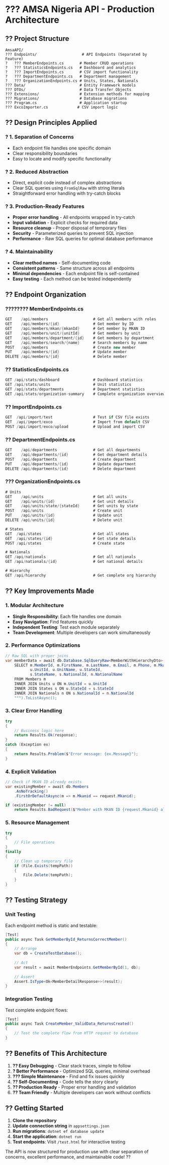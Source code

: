 # ??? AMSA Nigeria API - Production Architecture

## ?? Project Structure

```
AmsaAPI/
??? Endpoints/                    # API Endpoints (Separated by Feature)
?   ??? MemberEndpoints.cs       # Member CRUD operations
?   ??? StatisticsEndpoints.cs   # Dashboard and analytics
?   ??? ImportEndpoints.cs       # CSV import functionality
?   ??? DepartmentEndpoints.cs   # Department management
?   ??? OrganizationEndpoints.cs # Units, States, Nationals
??? Data/                        # Entity Framework models
??? DTOs/                        # Data Transfer Objects
??? Extensions/                  # Extension methods for mapping
??? Migrations/                  # Database migrations
??? Program.cs                   # Application startup
??? ExcoImporter.cs             # CSV import logic
```

## ?? Design Principles Applied

### ? **1. Separation of Concerns**
- Each endpoint file handles one specific domain
- Clear responsibility boundaries
- Easy to locate and modify specific functionality

### ? **2. Reduced Abstraction**
- Direct, explicit code instead of complex abstractions
- Clear SQL queries using `FromSqlRaw` with string literals
- Straightforward error handling with try-catch blocks

### ? **3. Production-Ready Features**
- **Proper error handling** - All endpoints wrapped in try-catch
- **Input validation** - Explicit checks for required data
- **Resource cleanup** - Proper disposal of temporary files
- **Security** - Parameterized queries to prevent SQL injection
- **Performance** - Raw SQL queries for optimal database performance

### ? **4. Maintainability**
- **Clear method names** - Self-documenting code
- **Consistent patterns** - Same structure across all endpoints
- **Minimal dependencies** - Each endpoint file is self-contained
- **Easy testing** - Each method can be tested independently

## ?? Endpoint Organization

### ???????? **MemberEndpoints.cs**
```csharp
GET    /api/members                    # Get all members with roles
GET    /api/members/{id}               # Get member by ID
GET    /api/members/mkan/{mkanId}      # Get member by MKAN ID
GET    /api/members/unit/{unitId}      # Get members by unit
GET    /api/members/department/{id}    # Get members by department
GET    /api/members/search/{name}      # Search members by name
POST   /api/members                    # Create new member
PUT    /api/members/{id}               # Update member
DELETE /api/members/{id}               # Delete member
```

### ?? **StatisticsEndpoints.cs**
```csharp
GET /api/stats/dashboard               # Dashboard statistics
GET /api/stats/units                   # Unit statistics
GET /api/stats/departments             # Department statistics
GET /api/stats/organization-summary    # Complete organization overview
```

### ?? **ImportEndpoints.cs**
```csharp
GET  /api/import/test                  # Test if CSV file exists
GET  /api/import/exco                  # Import from default CSV
POST /api/import/exco/upload           # Upload and import CSV
```

### ?? **DepartmentEndpoints.cs**
```csharp
GET    /api/departments                # Get all departments
GET    /api/departments/{id}           # Get department details
POST   /api/departments                # Create department
PUT    /api/departments/{id}           # Update department
DELETE /api/departments/{id}           # Delete department
```

### ??? **OrganizationEndpoints.cs**
```csharp
# Units
GET    /api/units                      # Get all units
GET    /api/units/{id}                 # Get unit details
GET    /api/units/state/{stateId}      # Get units by state
POST   /api/units                      # Create unit
PUT    /api/units/{id}                 # Update unit
DELETE /api/units/{id}                 # Delete unit

# States
GET  /api/states                       # Get all states
GET  /api/states/{id}                  # Get state details
POST /api/states                       # Create state

# Nationals
GET /api/nationals                     # Get all nationals
GET /api/nationals/{id}                # Get national details

# Hierarchy
GET /api/hierarchy                     # Get complete org hierarchy
```

## ?? **Key Improvements Made**

### **1. Modular Architecture**
- **Single Responsibility**: Each file handles one domain
- **Easy Navigation**: Find features quickly
- **Independent Testing**: Test each module separately
- **Team Development**: Multiple developers can work simultaneously

### **2. Performance Optimizations**
```csharp
// Raw SQL with proper joins
var memberData = await db.Database.SqlQueryRaw<MemberWithHierarchyDto>("""
    SELECT m.MemberId, m.FirstName, m.LastName, m.Email, m.Phone, m.Mkanid,
           u.UnitId, u.UnitName, u.StateId,
           s.StateName, s.NationalId, n.NationalName
    FROM Members m
    INNER JOIN Units u ON m.UnitId = u.UnitId
    INNER JOIN States s ON u.StateId = s.StateId
    INNER JOIN Nationals n ON s.NationalId = n.NationalId
    """).ToListAsync();
```

### **3. Clear Error Handling**
```csharp
try
{
    // Business logic here
    return Results.Ok(response);
}
catch (Exception ex)
{
    return Results.Problem($"Error message: {ex.Message}");
}
```

### **4. Explicit Validation**
```csharp
// Check if MKAN ID already exists
var existingMember = await db.Members
    .AsNoTracking()
    .FirstOrDefaultAsync(m => m.Mkanid == request.Mkanid);

if (existingMember != null)
    return Results.BadRequest($"Member with MKAN ID {request.Mkanid} already exists");
```

### **5. Resource Management**
```csharp
try
{
    // File operations
}
finally
{
    // Clean up temporary file
    if (File.Exists(tempPath))
    {
        File.Delete(tempPath);
    }
}
```

## ?? **Testing Strategy**

### **Unit Testing**
Each endpoint method is static and testable:
```csharp
[Test]
public async Task GetMemberById_ReturnsCorrectMember()
{
    // Arrange
    var db = CreateTestDatabase();
    
    // Act
    var result = await MemberEndpoints.GetMemberById(1, db);
    
    // Assert
    Assert.IsType<Ok<MemberDetailResponse>>(result);
}
```

### **Integration Testing**
Test complete endpoint flows:
```csharp
[Test]
public async Task CreateMember_ValidData_ReturnsCreated()
{
    // Test the complete flow from HTTP request to database
}
```

## ?? **Benefits of This Architecture**

1. **?? Easy Debugging** - Clear stack traces, simple to follow
2. **? Better Performance** - Optimized SQL queries, minimal overhead
3. **??? Simple Maintenance** - Find and fix issues quickly
4. **?? Self-Documenting** - Code tells the story clearly
5. **?? Production Ready** - Proper error handling and validation
6. **?? Team Friendly** - Multiple developers can work without conflicts

## ?? **Getting Started**

1. **Clone the repository**
2. **Update connection string** in `appsettings.json`
3. **Run migrations**: `dotnet ef database update`
4. **Start the application**: `dotnet run`
5. **Test endpoints**: Visit `/test.html` for interactive testing

The API is now structured for production use with clear separation of concerns, excellent performance, and maintainable code! ??